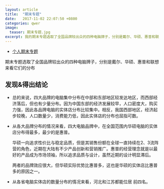 ```yaml
---
layout: article
title:  "期末专题"
date:   2017-11-02 22:07:50 +0800
categories: qwer 
image:
  teaser: 期末专题.jpg
excerpt: 我的期末专题选取了全国品牌较出众的四种电脑牌子，分别是戴尔、华硕、惠普和联想。
---
```


- [个人期末专题](https://public.tableau.com/profile/qiu2775#!/vizhome/QQ/sheet2)

期末专题选取了全国品牌较出众的四种电脑牌子，分别是戴尔、华硕、惠普和联想来看它们的分布

## 发现&得出结论
- 总的来说，四大品牌的电脑集中分布在中部和东部地区较发达地区，而西部经济落后，但也有少量分布。因为中国东部的经济发展较早，人口密度大，购买力强，因此各品牌电脑的实体店分布比较集中。相反，我国西部地区，经济起步较晚，人口数量少，消费能力低，因此实体店的分布也屈指可数。

- 从各大品牌分布的情况来看，四大电脑品牌中，在全国范围内华硕电脑的实体店分布得最多，最少的是惠普。

   华硕一向追求性价比与稳定品质，但是其销售份额在全球一直持续在2、3流阵营的角色，近期在大陆有不少产品创新和营销推广。惠普的经营理念就是以最好的产品成为市场领袖，所以追求品质与设计，虽然近期的设计明显滞后。
   
   两者的品牌效应很大，但华硕实际优势比惠普多，这也是华硕的实体店比惠普多的原因之一。
   
- 从各省电脑实体店的数量分布的情况来看，河北和江苏都能位居   前四名。
